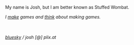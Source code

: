 My name is Josh, but I am better known as Stuffed Wombat.<br>

*I [make](games) games and [think](thinking) about  making games.* <br>

<br><br>
*[bluesky](https://bsky.app/profile/stuffedwomb.at) / josh [@] plix.at*
